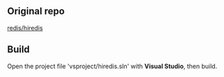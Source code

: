 ## Original repo
[redis/hiredis](https://github.com/redis/hiredis/)

## Build
Open the project file 'vsproject/hiredis.sln' with **Visual Studio**, then build.
